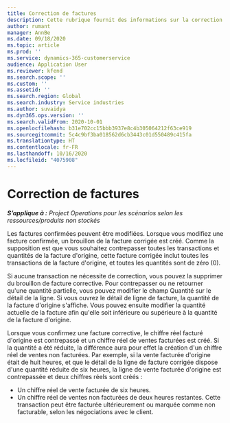 ```yaml
---
title: Correction de factures
description: Cette rubrique fournit des informations sur la correction de factures.
author: rumant
manager: AnnBe
ms.date: 09/18/2020
ms.topic: article
ms.prod: ''
ms.service: dynamics-365-customerservice
audience: Application User
ms.reviewer: kfend
ms.search.scope: ''
ms.custom: ''
ms.assetid: ''
ms.search.region: Global
ms.search.industry: Service industries
ms.author: suvaidya
ms.dyn365.ops.version: ''
ms.search.validFrom: 2020-10-01
ms.openlocfilehash: b31e702cc15bbb3937e8c4b305064212f63ce919
ms.sourcegitcommit: 5c4c9bf3ba018562d6cb3443c01d550489c415fa
ms.translationtype: HT
ms.contentlocale: fr-FR
ms.lasthandoff: 10/16/2020
ms.locfileid: "4075908"
---
```

# <a name="corrected-invoices"></a>Correction de factures

_**S’applique à :** Project Operations pour les scénarios selon les ressources/produits non stockés_

Les factures confirmées peuvent être modifiées. Lorsque vous modifiez une facture confirmée, un brouillon de la facture corrigée est créé. Comme la supposition est que vous souhaitez contrepasser toutes les transactions et quantités de la facture d'origine, cette facture corrigée inclut toutes les transactions de la facture d'origine, et toutes les quantités sont de zéro (0).

Si aucune transaction ne nécessite de correction, vous pouvez la supprimer du brouillon de facture corrective. Pour contrepasser ou ne retourner qu'une quantité partielle, vous pouvez modifier le champ Quantité sur le détail de la ligne. Si vous ouvrez le détail de ligne de facture, la quantité de la facture d'origine s'affiche. Vous pouvez ensuite modifier la quantité actuelle de la facture afin qu'elle soit inférieure ou supérieure à la quantité de la facture d'origine.

Lorsque vous confirmez une facture corrective, le chiffre réel facturé d'origine est contrepassé et un chiffre réel de ventes facturées est créé. Si la quantité a été réduite, la différence aura pour effet la création d'un chiffre réel de ventes non facturées. Par exemple, si la vente facturée d'origine était de huit heures, et que le détail de la ligne de facture corrigée dispose d'une quantité réduite de six heures, la ligne de vente facturée d'origine est contrepassée et deux chiffres réels sont créés :

- Un chiffre réel de vente facturée de six heures.
- Un chiffre réel de ventes non facturées de deux heures restantes. Cette transaction peut être facturée ultérieurement ou marquée comme non facturable, selon les négociations avec le client.
